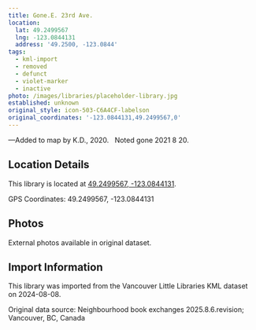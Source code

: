 ```yaml
---
title: Gone.E. 23rd Ave.
location:
  lat: 49.2499567
  lng: -123.0844131
  address: '49.2500, -123.0844'
tags:
  - kml-import
  - removed
  - defunct
  - violet-marker
  - inactive
photo: /images/libraries/placeholder-library.jpg
established: unknown
original_style: icon-503-C6A4CF-labelson
original_coordinates: '-123.0844131,49.2499567,0'
---
```

—Added to map by K.D., 2020.  
Noted gone 2021 8 20.

## Location Details

This library is located at [49.2499567, -123.0844131](https://www.google.com/maps?q=49.2499567,-123.0844131).

GPS Coordinates: 49.2499567, -123.0844131

## Photos

External photos available in original dataset.

## Import Information

This library was imported from the Vancouver Little Libraries KML dataset on 2024-08-08.

Original data source: Neighbourhood book exchanges 2025.8.6.revision; Vancouver, BC, Canada
